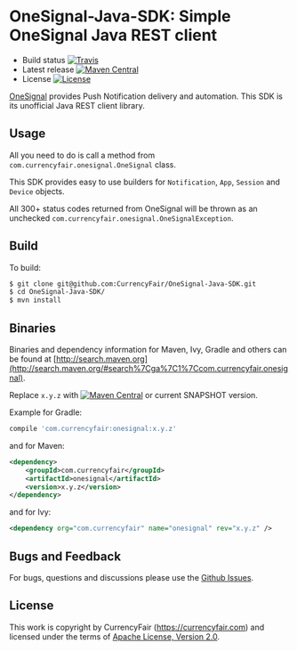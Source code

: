 # OneSignal-Java-SDK: Simple OneSignal Java REST client

* Build status [![Travis](https://img.shields.io/travis/CurrencyFair/OneSignal-Java-SDK.svg)](https://travis-ci.org/CurrencyFair/OneSignal-Java-SDK)
* Latest release [![Maven Central](https://img.shields.io/maven-central/v/com.currencyfair/onesignal.svg)](https://search.maven.org/#search%7Cga%7C1%7Ccom.currencyfair.onesignal)
* License [![License](https://img.shields.io/github/license/CurrencyFair/OneSignal-Java-SDK.svg)](https://www.apache.org/licenses/LICENSE-2.0)

[OneSignal](https://onesignal.com/) provides Push Notification delivery and automation. This SDK is its unofficial Java REST client library.

## Usage
All you need to do is call a method from `com.currencyfair.onesignal.OneSignal` class.

This SDK provides easy to use builders for `Notification`, `App`, `Session` and `Device` objects.

All 300+ status codes returned from OneSignal will be thrown as an unchecked `com.currencyfair.onesignal.OneSignalException`.

## Build
To build:
```bash
$ git clone git@github.com:CurrencyFair/OneSignal-Java-SDK.git
$ cd OneSignal-Java-SDK/
$ mvn install
```

## Binaries
Binaries and dependency information for Maven, Ivy, Gradle and others can be found at [http://search.maven.org](http://search.maven.org/#search%7Cga%7C1%7Ccom.currencyfair.onesignal).

Replace `x.y.z` with [![Maven Central](https://img.shields.io/maven-central/v/com.currencyfair/onesignal.svg)](https://search.maven.org/#search%7Cga%7C1%7Ccom.currencyfair.onesignal) or current SNAPSHOT version.

Example for Gradle:
```groovy
compile 'com.currencyfair:onesignal:x.y.z'
```

and for Maven:
```xml
<dependency>
    <groupId>com.currencyfair</groupId>
    <artifactId>onesignal</artifactId>
    <version>x.y.z</version>
</dependency>
```

and for Ivy:
```xml
<dependency org="com.currencyfair" name="onesignal" rev="x.y.z" />
```

## Bugs and Feedback
For bugs, questions and discussions please use the [Github Issues](https://github.com/CurrencyFair/OneSignal-Java-SDK/issues).

## License

This work is copyright by CurrencyFair (<https://currencyfair.com>) and licensed under the terms of [Apache License, Version 2.0](LICENSE.txt).
